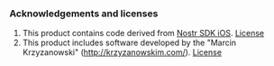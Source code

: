 ### Acknowledgements and licenses

1. This product contains code derived from [Nostr SDK iOS](https://github.com/nostr-sdk/nostr-sdk-ios). [License](https://github.com/nostr-sdk/nostr-sdk-ios/blob/40df800c6749d7ce0b6fd7328e76cbc0dc71c87b/LICENSE)
2. This product includes software developed by the "Marcin Krzyzanowski" (http://krzyzanowskim.com/). [License](https://github.com/krzyzanowskim/CryptoSwift/blob/e74bbbfbef939224b242ae7c342a90e60b88b5ce/LICENSE)


